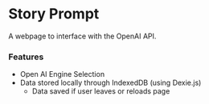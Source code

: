 # Story Prompt

A webpage to interface with the OpenAI API.

### Features
- Open AI Engine Selection
- Data stored locally through IndexedDB (using Dexie.js)
  - Data saved if user leaves or reloads page
